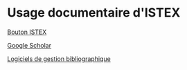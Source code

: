 # Usage documentaire d'ISTEX

[Bouton ISTEX](bouton-istex.md)

[Google Scholar](google-scholar.md)

[Logiciels de gestion bibliographique](bib/)

